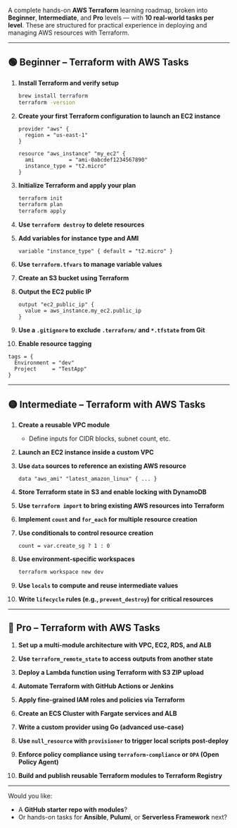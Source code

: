 A complete hands-on **AWS Terraform** learning roadmap, broken into **Beginner**, **Intermediate**, and **Pro** levels — with **10 real-world tasks per level**. These are structured for practical experience in deploying and managing AWS resources with Terraform.

---

## 🟢 **Beginner – Terraform with AWS Tasks**

1. **Install Terraform and verify setup**
   ```bash
   brew install terraform
   terraform -version
   ```

2. **Create your first Terraform configuration to launch an EC2 instance**
   ```hcl
   provider "aws" {
     region = "us-east-1"
   }

   resource "aws_instance" "my_ec2" {
     ami           = "ami-0abcdef1234567890"
     instance_type = "t2.micro"
   }
   ```

3. **Initialize Terraform and apply your plan**
   ```bash
   terraform init
   terraform plan
   terraform apply
   ```

4. **Use `terraform destroy` to delete resources**

5. **Add variables for instance type and AMI**
   ```hcl
   variable "instance_type" { default = "t2.micro" }
   ```

6. **Use `terraform.tfvars` to manage variable values**

7. **Create an S3 bucket using Terraform**

8. **Output the EC2 public IP**
   ```hcl
   output "ec2_public_ip" {
     value = aws_instance.my_ec2.public_ip
   }
   ```

9. **Use a `.gitignore` to exclude `.terraform/` and `*.tfstate` from Git**

10. **Enable resource tagging**
   ```hcl
   tags = {
     Environment = "dev"
     Project     = "TestApp"
   }
   ```

---

## 🟡 **Intermediate – Terraform with AWS Tasks**

1. **Create a reusable VPC module**
   - Define inputs for CIDR blocks, subnet count, etc.

2. **Launch an EC2 instance inside a custom VPC**

3. **Use `data` sources to reference an existing AWS resource**
   ```hcl
   data "aws_ami" "latest_amazon_linux" { ... }
   ```

4. **Store Terraform state in S3 and enable locking with DynamoDB**

5. **Use `terraform import` to bring existing AWS resources into Terraform**

6. **Implement `count` and `for_each` for multiple resource creation**

7. **Use conditionals to control resource creation**
   ```hcl
   count = var.create_sg ? 1 : 0
   ```

8. **Use environment-specific workspaces**
   ```bash
   terraform workspace new dev
   ```

9. **Use `locals` to compute and reuse intermediate values**

10. **Write `lifecycle` rules (e.g., `prevent_destroy`) for critical resources**

---

## 🔴 **Pro – Terraform with AWS Tasks**

1. **Set up a multi-module architecture with VPC, EC2, RDS, and ALB**

2. **Use `terraform_remote_state` to access outputs from another state**

3. **Deploy a Lambda function using Terraform with S3 ZIP upload**

4. **Automate Terraform with GitHub Actions or Jenkins**

5. **Apply fine-grained IAM roles and policies via Terraform**

6. **Create an ECS Cluster with Fargate services and ALB**

7. **Write a custom provider using Go (advanced use-case)**

8. **Use `null_resource` with `provisioner` to trigger local scripts post-deploy**

9. **Enforce policy compliance using `terraform-compliance` or `OPA` (Open Policy Agent)**

10. **Build and publish reusable Terraform modules to Terraform Registry**

---

Would you like:
- A **GitHub starter repo with modules**?
- Or hands-on tasks for **Ansible**, **Pulumi**, or **Serverless Framework** next?


